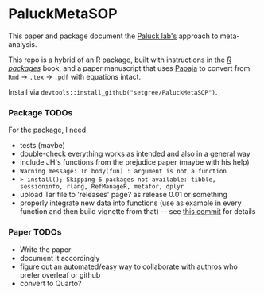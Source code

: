 

# PaluckMetaSOP

<!-- badges: start -->
<!-- badges: end -->

This paper and package document the [Paluck lab's](https://www.betsylevypaluck.com/) approach to meta-analysis. 

This repo is a hybrid of an R package, built with instructions in the [_R packages_](https://r-pkgs.org/) book, and a paper manuscript that uses [Papaja](https://github.com/crsh/papaja) to convert from `Rmd` -> `.tex` -> `.pdf` with equations intact. 

Install via `devtools::install_github("setgree/PaluckMetaSOP")`.

### Package TODOs

For the package, I need 
* tests (maybe)
* double-check everything works as intended and also in a general way
* include JH's functions from the prejudice paper (maybe with his help)
* `Warning message: In body(fun) : argument is not a function`
* `> install(); Skipping 6 packages not available: tibble, sessioninfo, rlang, RefManageR, metafor, dplyr`
* upload Tar file to 'releases' page? as release 0.01 or something
* properly integrate new data into functions (use as example in every function and then build vignette from that) -- see [this commit](https://github.com/setgree/PaluckMetaSOP/commit/fbd3901af39d456e0fbe09aa272d0f39156ca656) for details



### Paper TODOs

* Write the paper
* document it accordingly
* figure out an automated/easy way to collaborate with authros who prefer overleaf or github
* convert to Quarto? 

